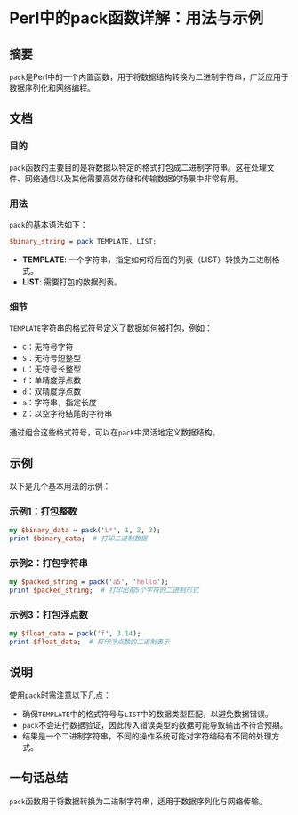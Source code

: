 <!--
Meta Description: # Perl中的pack函数详解：用法与示例 ## 摘要 `pack`是Perl中的一个内置函数，用于将数据结构转换为二进制字符串，广泛应用于数据序列化和网络编程。 ## 文档 ### 目的 `pack`函数的主要目的是将数据以特定的格式打包成二进制字符串。这在处理文件、网络通信以及其他需要高效存储...
Meta Keywords: pack, perl, template, list, print
-->

# Perl中的pack函数详解：用法与示例

## 摘要
`pack`是Perl中的一个内置函数，用于将数据结构转换为二进制字符串，广泛应用于数据序列化和网络编程。

## 文档
### 目的
`pack`函数的主要目的是将数据以特定的格式打包成二进制字符串。这在处理文件、网络通信以及其他需要高效存储和传输数据的场景中非常有用。

### 用法
`pack`的基本语法如下：
```perl
$binary_string = pack TEMPLATE, LIST;
```
- **TEMPLATE**: 一个字符串，指定如何将后面的列表（LIST）转换为二进制格式。
- **LIST**: 需要打包的数据列表。

### 细节
`TEMPLATE`字符串的格式符号定义了数据如何被打包，例如：
- `C`：无符号字符
- `S`：无符号短整型
- `L`：无符号长整型
- `f`：单精度浮点数
- `d`：双精度浮点数
- `a`：字符串，指定长度
- `Z`：以空字符结尾的字符串

通过组合这些格式符号，可以在`pack`中灵活地定义数据结构。

## 示例
以下是几个基本用法的示例：

### 示例1：打包整数
```perl
my $binary_data = pack('L*', 1, 2, 3);
print $binary_data;  # 打印二进制数据
```

### 示例2：打包字符串
```perl
my $packed_string = pack('a5', 'hello');
print $packed_string;  # 打印出前5个字符的二进制形式
```

### 示例3：打包浮点数
```perl
my $float_data = pack('f', 3.14);
print $float_data;  # 打印浮点数的二进制表示
```

## 说明
使用`pack`时需注意以下几点：
- 确保`TEMPLATE`中的格式符号与`LIST`中的数据类型匹配，以避免数据错误。
- `pack`不会进行数据验证，因此传入错误类型的数据可能导致输出不符合预期。
- 结果是一个二进制字符串，不同的操作系统可能对字符编码有不同的处理方式。

## 一句话总结
`pack`函数用于将数据转换为二进制字符串，适用于数据序列化与网络传输。